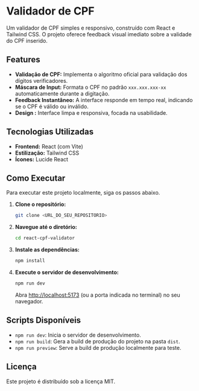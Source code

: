 # Validador de CPF

Um validador de CPF simples e responsivo, construído com React e Tailwind CSS. O projeto oferece feedback visual imediato sobre a validade do CPF inserido.

## Features

- **Validação de CPF:** Implementa o algoritmo oficial para validação dos dígitos verificadores.
- **Máscara de Input:** Formata o CPF no padrão `xxx.xxx.xxx-xx` automaticamente durante a digitação.
- **Feedback Instantâneo:** A interface responde em tempo real, indicando se o CPF é válido ou inválido.
- **Design :** Interface limpa e responsiva, focada na usabilidade.

## Tecnologias Utilizadas

- **Frontend:** React (com Vite)
- **Estilização:** Tailwind CSS
- **Ícones:** Lucide React

## Como Executar

Para executar este projeto localmente, siga os passos abaixo.

1.  **Clone o repositório:**

    ```bash
    git clone <URL_DO_SEU_REPOSITORIO>
    ```

2.  **Navegue até o diretório:**

    ```bash
    cd react-cpf-validator
    ```

3.  **Instale as dependências:**

    ```bash
    npm install
    ```

4.  **Execute o servidor de desenvolvimento:**
    ```bash
    npm run dev
    ```
    Abra [http://localhost:5173](http://localhost:5173) (ou a porta indicada no terminal) no seu navegador.

## Scripts Disponíveis

- `npm run dev`: Inicia o servidor de desenvolvimento.
- `npm run build`: Gera a build de produção do projeto na pasta `dist`.
- `npm run preview`: Serve a build de produção localmente para teste.

## Licença

Este projeto é distribuído sob a licença MIT.
